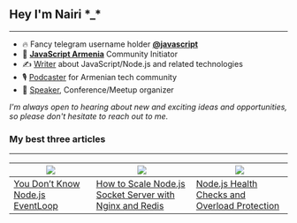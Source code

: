 ## Hey I'm Nairi \*_*
---

- 🔥 Fancy telegram username holder [**@javascript**](https://t.me/javascript)
- 💛 [**JavaScript Armenia**](https://www.facebook.com/javascriptarmenia) Community Initiator
- ✍️  [Writer](https://nairihar.medium.com/) about JavaScript/Node.js and related technologies
- 🎙 ️[Podcaster](https://www.youtube.com/nairihar) for Armenian tech community
- 🎤 [Speaker](https://youtu.be/VGdP3zKHleE), Conference/Meetup organizer

*I'm always open to hearing about new and exciting ideas and opportunities, so please don't hesitate to reach out to me.*

### My best three articles
---

| ![](https://miro.medium.com/v2/resize:fit:1500/1*z2Jku5Y9CjvW6NGHz3tj7g.jpeg)  | ![](https://miro.medium.com/v2/resize:fit:1700/1*2XPP7bJwIbjcvJ1OBdBCGQ.png)  | ![](https://miro.medium.com/v2/resize:fit:1580/1*nWj4Nwu3pGZng7urLO9cXw.png) |   
|---|---|---|
|[You Don’t Know Node.js EventLoop](https://blog.bitsrc.io/you-dont-know-node-js-eventloop-8ee16831767)| [How to Scale Node.js Socket Server with Nginx and Redis](https://blog.bitsrc.io/how-to-scale-node-js-socket-server-with-nginx-and-redis-b02e23b3423c)  | [Node.js Health Checks and Overload Protection](https://blog.bitsrc.io/nodejs-health-checks-and-overload-protection-368a132a725e)  |   
